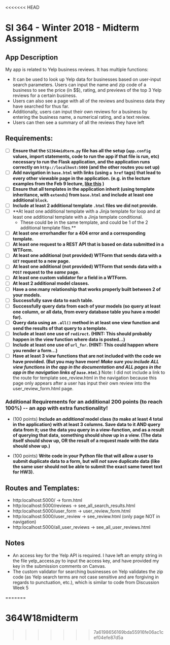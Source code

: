 <<<<<<< HEAD
# SI 364 - Winter 2018 - Midterm Assignment

## App Description

My app is related to Yelp business reviews. It has multiple functions:

* It can be used to look up Yelp data for businesses based on user-input search parameters. Users can input the name and zip code of a business to see the price (in $$), rating, and previews of the top 3 Yelp reviews for a certain business. 
* Users can also see a page with all of the reviews and business data they have searched for thus far. 
* Additionally, users can input their own reviews for a business by entering the business name, a numerical rating, and a text review.
* Users can then see a summary of all the reviews they have left 

## Requirements:

- [ ] **Ensure that the `SI364midterm.py` file has all the setup (`app.config` values, import statements, code to run the app if that file is run, etc) necessary to run the Flask application, and the application runs correctly on `http://localhost:5000` (and the other routes you set up)**
- [ ] **Add navigation in `base.html` with links (using `a href` tags) that lead to every other viewable page in the application. (e.g. in the lecture examples from the Feb 9 lecture, [like this](https://www.dropbox.com/s/hjcls4cfdkqwy84/Screenshot%202018-02-15%2013.26.32.png?dl=0) )**
- [ ] **Ensure that all templates in the application inherit (using template inheritance, with `extends`) from `base.html` and include at least one additional `block`.**
- [ ] **Include at least 2 additional template `.html` files we did not provide.**
- [ ] **At least one additional template with a Jinja template for loop and at least one additional template with a Jinja template conditional.
    - These could be in the same template, and could be 1 of the 2 additional template files.**
- [ ] **At least one errorhandler for a 404 error and a corresponding template.**
- [ ] **At least one request to a REST API that is based on data submitted in a WTForm.**
- [ ] **At least one additional (not provided) WTForm that sends data with a `GET` request to a new page.**
- [ ] **At least one additional (not provided) WTForm that sends data with a `POST` request to the *same* page.**
- [ ] **At least one custom validator for a field in a WTForm.**
- [ ] **At least 2 additional model classes.**
- [ ] **Have a one:many relationship that works properly built between 2 of your models.** 
- [ ] **Successfully save data to each table.**
- [ ] **Successfully query data from each of your models (so query at least one column, or all data, from every database table you have a model for).**
- [ ] **Query data using an `.all()` method in at least one view function and send the results of that query to a template.**
- [ ] **Include at least one use of `redirect`. (HINT: This should probably happen in the view function where data is posted...)**
- [ ] **Include at least one use of `url_for`. (HINT: This could happen where you render a form...)**
- [ ] **Have at least 3 view functions that are not included with the code we have provided. (But you may have more! *Make sure you include ALL view functions in the app in the documentation and ALL pages in the app in the navigation links of `base.html`.*)** Note: I did not include a link to the route for template see_review.html in the navigation because this page only appears after a user has input their own review into the user_review_form.html page.

### Additional Requirements for an additional 200 points (to reach 100%) -- an app with extra functionality!

* (100 points) **Include an *additional* model class (to make at least 4 total in the application) with at least 3 columns. Save data to it AND query data from it; use the data you query in a view-function, and as a result of querying that data, something should show up in a view. (The data itself should show up, OR the result of a request made with the data should show up.)**

* (100 points) **Write code in your Python file that will allow a user to submit duplicate data to a form, but will *not* save duplicate data (like the same user should not be able to submit the exact same tweet text for HW3).**

## Routes and Templates:

* http:localhost:5000/ -> form.html
* http:localhost:5000/reviews -> see_all_search_results.html
* http:localhost:5000/user_form -> user_review_form.html
* http:localhost:5000/user_review -> see_review.html (only page NOT in navigation)
* http:localhost:5000/all_user_reviews -> see_all_user_reviews.html

## Notes

* An access key for the Yelp API is required. I have left an empty string in the file yelp_access.py to input the access key, and have provided my key in the submission comments on Canvas.
* The custom validator for searching businesses on Yelp validates the zip code (as Yelp search terms are not case sensitive and are forgiving in regards to punctuation, etc.), which is similar to code from Discussion Week 5 

=======
# 364W18midterm
>>>>>>> 7a6198656169bda55916fe06ac1cef04efe87d5a
